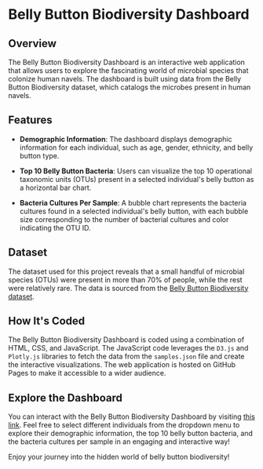 # Belly Button Biodiversity Dashboard

## Overview
The Belly Button Biodiversity Dashboard is an interactive web application that allows users to explore the fascinating world of microbial species that colonize human navels. The dashboard is built using data from the Belly Button Biodiversity dataset, which catalogs the microbes present in human navels.

## Features
- **Demographic Information**: The dashboard displays demographic information for each individual, such as age, gender, ethnicity, and belly button type.

- **Top 10 Belly Button Bacteria**: Users can visualize the top 10 operational taxonomic units (OTUs) present in a selected individual's belly button as a horizontal bar chart.

- **Bacteria Cultures Per Sample**: A bubble chart represents the bacteria cultures found in a selected individual's belly button, with each bubble size corresponding to the number of bacterial cultures and color indicating the OTU ID.

## Dataset
The dataset used for this project reveals that a small handful of microbial species (OTUs) were present in more than 70% of people, while the rest were relatively rare. The data is sourced from the [Belly Button Biodiversity dataset](http://robdunnlab.com/projects/belly-button-biodiversity/).

## How It's Coded
The Belly Button Biodiversity Dashboard is coded using a combination of HTML, CSS, and JavaScript. The JavaScript code leverages the `D3.js` and `Plotly.js` libraries to fetch the data from the `samples.json` file and create the interactive visualizations. The web application is hosted on GitHub Pages to make it accessible to a wider audience.

## Explore the Dashboard
You can interact with the Belly Button Biodiversity Dashboard by visiting [this link](https://goyal6624.github.io/belly-button-challenge/). Feel free to select different individuals from the dropdown menu to explore their demographic information, the top 10 belly button bacteria, and the bacteria cultures per sample in an engaging and interactive way!

Enjoy your journey into the hidden world of belly button biodiversity!
